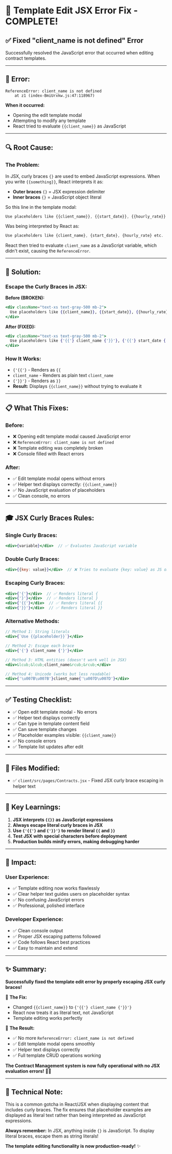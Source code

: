 # 🔧 Template Edit JSX Error Fix - COMPLETE!

## ✅ Fixed "client_name is not defined" Error

Successfully resolved the JavaScript error that occurred when editing contract templates.

---

## 🐛 **Error:**

```
ReferenceError: client_name is not defined
    at z1 (index-BmiUrxkw.js:47:118967)
```

**When it occurred:**
- Opening the edit template modal
- Attempting to modify any template
- React tried to evaluate `{{client_name}}` as JavaScript

---

## 🔍 **Root Cause:**

### **The Problem:**
In JSX, curly braces `{}` are used to embed JavaScript expressions. When you write `{{something}}`, React interprets it as:
- **Outer braces** `{}` = JSX expression delimiter
- **Inner braces** `{}` = JavaScript object literal

So this line in the template modal:
```jsx
Use placeholders like {{client_name}}, {{start_date}}, {{hourly_rate}} etc.
```

Was being interpreted by React as:
```jsx
Use placeholders like {client_name}, {start_date}, {hourly_rate} etc.
```

React then tried to evaluate `client_name` as a JavaScript variable, which didn't exist, causing the `ReferenceError`.

---

## 🔧 **Solution:**

### **Escape the Curly Braces in JSX:**

**Before (BROKEN):**
```jsx
<div className="text-xs text-gray-500 mb-2">
  Use placeholders like {{client_name}}, {{start_date}}, {{hourly_rate}} etc.
</div>
```

**After (FIXED):**
```jsx
<div className="text-xs text-gray-500 mb-2">
  Use placeholders like {'{{'} client_name {'}}'}, {'{{'} start_date {'}}'}, {'{{'} hourly_rate {'}}'}  etc.
</div>
```

### **How It Works:**
- `{'{{'}` - Renders as `{{`
- `client_name` - Renders as plain text `client_name`
- `{'}}'}` - Renders as `}}`
- **Result:** Displays `{{client_name}}` without trying to evaluate it

---

## 📋 **What This Fixes:**

### **Before:**
- ❌ Opening edit template modal caused JavaScript error
- ❌ `ReferenceError: client_name is not defined`
- ❌ Template editing was completely broken
- ❌ Console filled with React errors

### **After:**
- ✅ Edit template modal opens without errors
- ✅ Helper text displays correctly: `{{client_name}}`
- ✅ No JavaScript evaluation of placeholders
- ✅ Clean console, no errors

---

## 🎓 **JSX Curly Braces Rules:**

### **Single Curly Braces:**
```jsx
<div>{variable}</div>  // ✅ Evaluates JavaScript variable
```

### **Double Curly Braces:**
```jsx
<div>{{key: value}}</div>  // ❌ Tries to evaluate {key: value} as JS object
```

### **Escaping Curly Braces:**
```jsx
<div>{'{'}</div>  // ✅ Renders literal {
<div>{'}'}</div>  // ✅ Renders literal }
<div>{'{{'}</div>  // ✅ Renders literal {{
<div>{'}}'}</div>  // ✅ Renders literal }}
```

### **Alternative Methods:**
```jsx
// Method 1: String literals
<div>{`Use {{placeholder}}`}</div>

// Method 2: Escape each brace
<div>{'{'} client_name {'}'}</div>

// Method 3: HTML entities (doesn't work well in JSX)
<div>&lcub;&lcub;client_name&rcub;&rcub;</div>

// Method 4: Unicode (works but less readable)
<div>{'\u007B\u007B'}client_name{'\u007D\u007D'}</div>
```

---

## ✅ **Testing Checklist:**

- ✅ Open edit template modal - No errors
- ✅ Helper text displays correctly
- ✅ Can type in template content field
- ✅ Can save template changes
- ✅ Placeholder examples visible: `{{client_name}}`
- ✅ No console errors
- ✅ Template list updates after edit

---

## 📁 **Files Modified:**

- ✅ `client/src/pages/Contracts.jsx` - Fixed JSX curly brace escaping in helper text

---

## 🎯 **Key Learnings:**

1. **JSX interprets `{{}}` as JavaScript expressions**
2. **Always escape literal curly braces in JSX**
3. **Use `{'{{'}` and `{'}}'}` to render literal `{{` and `}}`**
4. **Test JSX with special characters before deployment**
5. **Production builds minify errors, making debugging harder**

---

## 🚀 **Impact:**

### **User Experience:**
- ✅ Template editing now works flawlessly
- ✅ Clear helper text guides users on placeholder syntax
- ✅ No confusing JavaScript errors
- ✅ Professional, polished interface

### **Developer Experience:**
- ✅ Clean console output
- ✅ Proper JSX escaping patterns followed
- ✅ Code follows React best practices
- ✅ Easy to maintain and extend

---

## ✨ **Summary:**

**Successfully fixed the template edit error by properly escaping JSX curly braces!**

🎯 **The Fix:**
- Changed `{{client_name}}` to `{'{{'} client_name {'}}'}`
- React now treats it as literal text, not JavaScript
- Template editing works perfectly

🎯 **The Result:**
- ✅ No more `ReferenceError: client_name is not defined`
- ✅ Edit template modal opens smoothly
- ✅ Helper text displays correctly
- ✅ Full template CRUD operations working

**The Contract Management system is now fully operational with no JSX evaluation errors!** 🚀✨

---

## 📝 **Technical Note:**

This is a common gotcha in React/JSX when displaying content that includes curly braces. The fix ensures that placeholder examples are displayed as literal text rather than being interpreted as JavaScript expressions.

**Always remember:** In JSX, anything inside `{}` is JavaScript. To display literal braces, escape them as string literals!

**The template editing functionality is now production-ready!** ✨

